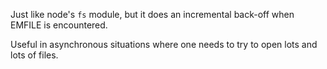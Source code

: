 Just like node's `fs` module, but it does an incremental back-off when
EMFILE is encountered.

Useful in asynchronous situations where one needs to try to open lots
and lots of files.
